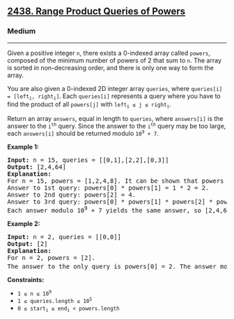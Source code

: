 <h2><a href="https://leetcode.com/problems/range-product-queries-of-powers/">2438. Range Product Queries of Powers</a></h2>
<h3>Medium</h3>
<hr>
<div>
<p>Given a positive integer <code>n</code>, there exists a 0-indexed array called <code>powers</code>, composed of the minimum number of powers of 2 that sum to <code>n</code>. The array is sorted in non-decreasing order, and there is only one way to form the array.</p>

<p>You are also given a 0-indexed 2D integer array <code>queries</code>, where <code>queries[i] = [left<sub>i</sub>, right<sub>i</sub>]</code>. Each <code>queries[i]</code> represents a query where you have to find the product of all <code>powers[j]</code> with <code>left<sub>i</sub> &le; j &le; right<sub>i</sub></code>.</p>

<p>Return an array <code>answers</code>, equal in length to <code>queries</code>, where <code>answers[i]</code> is the answer to the <code>i<sup>th</sup></code> query. Since the answer to the <code>i<sup>th</sup></code> query may be too large, each <code>answers[i]</code> should be returned modulo <code>10<sup>9</sup> + 7</code>.</p>

<p><strong class="example">Example 1:</strong></p>
<pre><strong>Input:</strong> n = 15, queries = [[0,1],[2,2],[0,3]]
<strong>Output:</strong> [2,4,64]
<strong>Explanation:</strong>
For n = 15, powers = [1,2,4,8]. It can be shown that powers cannot be a smaller size.
Answer to 1st query: powers[0] * powers[1] = 1 * 2 = 2.
Answer to 2nd query: powers[2] = 4.
Answer to 3rd query: powers[0] * powers[1] * powers[2] * powers[3] = 1 * 2 * 4 * 8 = 64.
Each answer modulo 10<sup>9</sup> + 7 yields the same answer, so [2,4,64] is returned.
</pre>

<p><strong class="example">Example 2:</strong></p>
<pre><strong>Input:</strong> n = 2, queries = [[0,0]]
<strong>Output:</strong> [2]
<strong>Explanation:</strong>
For n = 2, powers = [2].
The answer to the only query is powers[0] = 2. The answer modulo 10<sup>9</sup> + 7 is the same, so [2] is returned.
</pre>

<p><strong>Constraints:</strong></p>
<ul>
  <li><code>1 &le; n &le; 10<sup>9</sup></code></li>
  <li><code>1 &le; queries.length &le; 10<sup>5</sup></code></li>
  <li><code>0 &le; start<sub>i</sub> &le; end<sub>i</sub> &lt; powers.length</code></li>
</ul>
</div>
